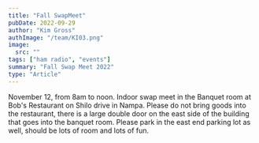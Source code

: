 ```yaml
---
title: "Fall SwapMeet"
pubDate: 2022-09-29
author: "Kim Gross"
authImage: "/team/KI03.png"
image:
  src: ""
tags: ["ham radio", "events"]
summary: "Fall Swap Meet 2022"
type: "Article"
---
```


November 12, from 8am to noon. Indoor swap meet in the Banquet room at Bob's Restaurant on Shilo drive in Nampa. Please do not bring goods into the restaurant, there is a large double door on the east side of the building that goes into the banquet room. Please park in the east end parking lot as well, should be lots of room and lots of fun.
